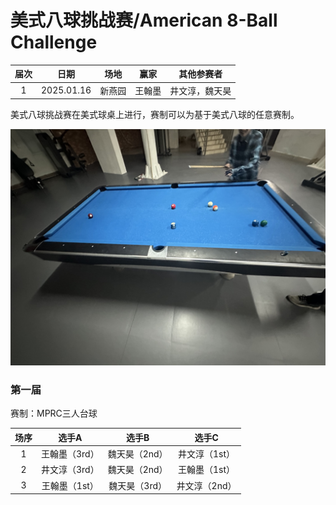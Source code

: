 # 美式八球挑战赛/American 8-Ball Challenge

| 届次 | 日期       | 场地    | 赢家   | 其他参赛者                 |
| :--: | :--------: | :----: | :---: | :------------------------: |
| 1    | 2025.01.16 | 新燕园 | 王翰墨 | 井文淳，魏天昊              |

美式八球挑战赛在美式球桌上进行，赛制可以为基于美式八球的任意赛制。

![](./img/american_8-ball_challenge.jpg)

### 第一届

赛制：MPRC三人台球

| 场序 | 选手A         | 选手B        | 选手C        |
| :--: | :----------: | :----------: | :----------: |
| 1    | 王翰墨（3rd） | 魏天昊（2nd） | 井文淳（1st） |
| 2    | 井文淳（3rd） | 魏天昊（2nd） | 王翰墨（1st） |
| 3    | 王翰墨（1st） | 魏天昊（3rd） | 井文淳（2nd） |